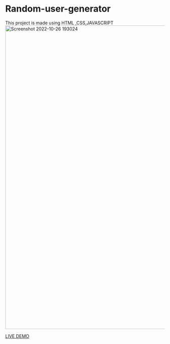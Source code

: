 # Random-user-generator
This project is made using HTML ,CSS,JAVASCRIPT
<img width="960" alt="Screenshot 2022-10-26 193024" src="https://user-images.githubusercontent.com/77205201/198046590-f2d787bf-f33c-4529-bdc1-8433b4393dfd.png">

<a href ="https://random-user-generator-89.netlify.app/">LIVE DEMO</a>
